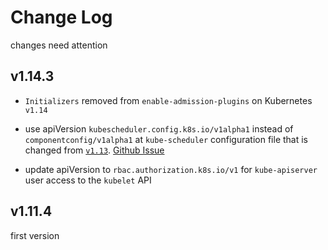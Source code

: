 # Change Log

changes need attention

## v1.14.3

* `Initializers` removed from `enable-admission-plugins` on Kubernetes `v1.14`

* use apiVersion `kubescheduler.config.k8s.io/v1alpha1` instead of `componentconfig/v1alpha1` at `kube-scheduler` configuration file that is changed from [`v1.13`](https://github.com/kubernetes/kubernetes/blob/master/CHANGELOG-1.13.md#urgent-upgrade-notes). [Github Issue](https://github.com/kubernetes/kubernetes/issues/66874)

* update apiVersion to `rbac.authorization.k8s.io/v1` for `kube-apiserver` user access to the `kubelet` API

## v1.11.4

first version